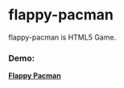 flappy-pacman
=============

flappy-pacman is HTML5 Game.


<h3>Demo:</h3>
<p><a href="http://iamkumaran.github.io/flappy-pacman/"><b>Flappy Pacman</b></a></p>
